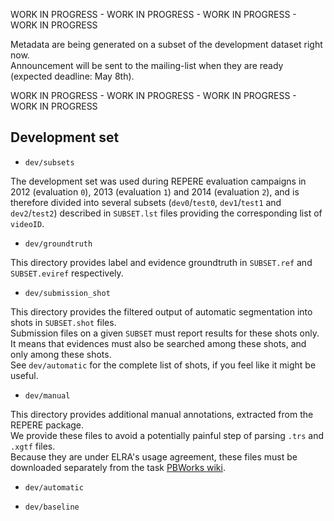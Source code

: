 
WORK IN PROGRESS - WORK IN PROGRESS - WORK IN PROGRESS - WORK IN PROGRESS

Metadata are being generated on a subset of the development dataset right now.  
Announcement will be sent to the mailing-list when they are ready (expected deadline: May 8th).

WORK IN PROGRESS - WORK IN PROGRESS - WORK IN PROGRESS - WORK IN PROGRESS


## Development set

* `dev/subsets`

 The development set was used during REPERE evaluation campaigns in 2012 (evaluation `0`), 2013 (evaluation `1`) and 2014 (evaluation `2`), and is therefore divided into several subsets (`dev0`/`test0`, `dev1`/`test1` and `dev2`/`test2`) described in `SUBSET.lst` files providing the corresponding list of `videoID`.

* `dev/groundtruth`

 This directory provides label and evidence groundtruth in `SUBSET.ref` and `SUBSET.eviref` respectively. 

* `dev/submission_shot`

 This directory provides the filtered output of automatic segmentation into shots in `SUBSET.shot` files.  
 Submission files on a given `SUBSET` must report results for these shots only.  It means that evidences must also be searched among these shots, and only among these shots.  
 See `dev/automatic` for the complete list of shots, if you feel like it might be useful.

* `dev/manual`

 This directory provides additional manual annotations, extracted from the REPERE package.  
 We provide these files to avoid a potentially painful step of parsing `.trs` and `.xgtf` files.  
 Because they are under ELRA's usage agreement, these files must be downloaded separately from the task [PBWorks wiki](http://mediaeval15.pbworks.com/w/page/95456627/PersonDiscovery).

* `dev/automatic`

* `dev/baseline`


